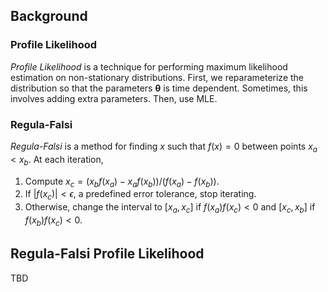 ## Background

### Profile Likelihood

*Profile Likelihood* is a technique for performing maximum likelihood estimation on non-stationary distributions. First, we reparameterize the distribution so that the parameters $\pmb\theta$ is time dependent. Sometimes, this involves adding extra parameters. Then, use MLE.

### Regula-Falsi

*Regula-Falsi* is a method for finding $x$ such that $f(x) = 0$ between points $x_{a} < x_{b}$. At each iteration,

1. Compute $x_{c} = (x_{b}f(x_{a}) - x_{a}f(x_{b}))/(f(x_{a}) - f(x_{b}))$.
2. If $|f(x_{c})| < \epsilon$, a predefined error tolerance, stop iterating.
3. Otherwise, change the interval to $[x_{a}, x_{c}]$ if $f(x_{a})f(x_{c}) < 0$ and $[x_{c}, x_{b}]$ if $f(x_{b})f(x_{c}) < 0$.

## Regula-Falsi Profile Likelihood

TBD
